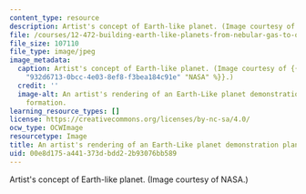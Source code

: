 ```yaml
---
content_type: resource
description: Artist's concept of Earth-like planet. (Image courtesy of NASA.)
file: /courses/12-472-building-earth-like-planets-from-nebular-gas-to-ocean-worlds-fall-2008/00e8d175a441373dbdd22b93076bb589_12-472f08.jpg
file_size: 107110
file_type: image/jpeg
image_metadata:
  caption: Artist's concept of Earth-like planet. (Image courtesy of {{% resource_link
    "932d6713-0bcc-4e03-8ef8-f3bea184c91e" "NASA" %}}.)
  credit: ''
  image-alt: An artist's rendering of an Earth-Like planet demonstration planetary
    formation.
learning_resource_types: []
license: https://creativecommons.org/licenses/by-nc-sa/4.0/
ocw_type: OCWImage
resourcetype: Image
title: An artist's rendering of an Earth-Like planet demonstration planetary formation
uid: 00e8d175-a441-373d-bdd2-2b93076bb589
---
```

Artist's concept of Earth-like planet. (Image courtesy of NASA.)
